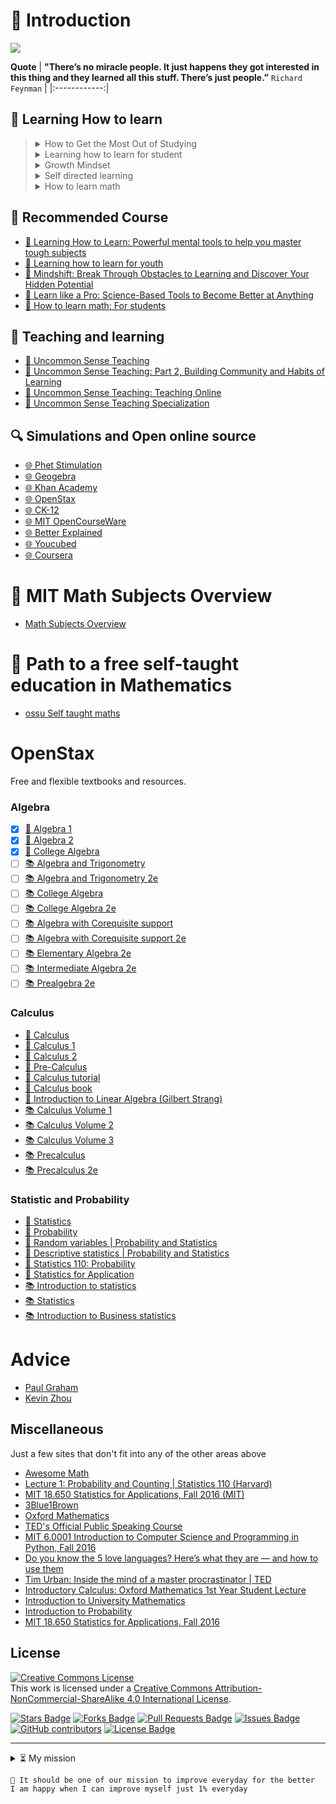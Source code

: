 # 📁 Introduction 
![](https://komarev.com/ghpvc/?username=Self-Study-Maths&color=brightgreen&label=VISITORS)

**Quote**
| **"There’s no miracle people. It just happens they got interested in this thing and they learned all this stuff. There’s just people.”** `Richard Feynman` |
|:------------:|
## 🚀 Learning How to learn
> <details>
>  <summary> How to Get the Most Out of Studying</summary>
>  <br/>
>	
> <!--START_SECTION:activity-->	
> - [🎬 How to Get the Most Out of Studying](https://www.youtube.com/watch?v=htv6eap1-_M&list=PL85708E6EA236E3DB&index=1)
>    * [Part 1 of 5, "Beliefs That Make You Fail... Or Succeed"](https://www.youtube.com/watch?v=RH95h36NChI&list=PL85708E6EA236E3DB&index=2) 
>    * [Part 2 of 5, "What Students Should Know About How People Learn"](https://www.youtube.com/watch?v=9O7y7XEC66M&list=PL85708E6EA236E3DB&index=3) 
>    * [Part 3 of 5, "Cognitive Principles for Optimizing Learning"](https://www.youtube.com/watch?v=1xeHh5DnCIw&list=PL85708E6EA236E3DB&index=4) 
>    * [Part 4 of 5, "Putting Principles for Learning into Practice"](https://www.youtube.com/watch?v=E9GrOxhYZdQ&list=PL85708E6EA236E3DB&index=5) 
>    * [Part 5 of 5, "I Blew the Exam, Now What?"](https://www.youtube.com/watch?v=-QVRiMkdRsU&list=PL85708E6EA236E3DB&index=6) 		
>  <!--END_SECTION:activity-->
>  </details>
>	
> <details>
> <summary> Learning how to learn for student</summary>
>  <br/>
>	
>  <!--START_SECTION:activity-->
>  - Learning how to learn for student
>     * [🎬 Learning How to Learn: Powerful mental tools to help you master tough subjects](https://www.youtube.com/playlist?list=PL-9r0qXR0Kq1TA2W6SpKLYZTP-_xfbebw)
>     * [🎬 Learning how to learn for youth](https://www.youtube.com/playlist?list=PL9naDPbckPtDjtdJR3fA8K9OR_Dx14kMY)
>     * [🎬 Mindshift: Break Through Obstacles to Learning and Discover Your Hidden Potential](https://www.youtube.com/playlist?list=PLWM_YBhktZmw3EDBWap0kpZiZwR6YtjsA)
>     * [🎬 Learn like a pro: Science-Based Tools to Become Better at Anything](https://www.youtube.com/playlist?list=PLquUE84HehPSLPUTOZEOWCB2DAsjVsQjl)
>     * [🎬 How to Learn Spanish in a Month - Language Learning Documentary](https://www.youtube.com/watch?v=aZke6Va7kJU&t=157s)
>  <!--END_SECTION:activity-->
>  </details>
>
>  <details>
>  <summary> Growth Mindset</summary>
>  <br/>
>	
>  <!--START_SECTION:activity-->
>  * Do 1% effort for 100 days - [Prof Ryan O'Donnell](https://www.youtube.com/watch?v=YFUIPg8P2sY&t=332s)
>    - [🎬 You Can Learn Anything](https://www.youtube.com/watch?v=beSsSAUf-oc)
>    - [🎬 How to grow your brain](https://www.youtube.com/watch?v=GWSZ1DKjNzY)
>    - [🎬 The Growth Mindset](https://www.youtube.com/watch?v=wh0OS4MrN3E)
>    - [🎬 Developing Growth Mindset with Carol Dweck](https://www.youtube.com/watch?v=hiiEeMN7vbQ)
>    - [🎬 Learning how to learn | Barbara Oakley | TEDxOaklandUniversity](https://www.youtube.com/watch?v=O96fE1E-rf8)
>    - [🎬 The Power of Asking How | Olav Schewe | TEDxWCMephamHigh](https://www.youtube.com/watch?v=dpsr0SJ7jQI)
>    - [🎬 Richard Hamming: "Learning to Learn"](https://www.youtube.com/playlist?list=PL2FF649D0C4407B30)
>    - [🎬 Best Way to Learn Anything](https://www.youtube.com/watch?v=J2JGiJNUsD4)
>    - [🎬 Shimon Schocken: The self-organizing computer course](https://www.youtube.com/watch?v=iE7YRHxwoDs)
>    - [🎬 Can you get an MIT education for $2,000? | Scott Young](https://www.youtube.com/watch?v=piSLobJfZ3c)
>  * [📄 How to Learn Anything with the Feynman Technique](https://blog.doist.com/feynman-technique/)
>  <!--END_SECTION:activity-->
>  </details>
>
>  <details>
>  <summary> Self directed learning</summary>
>  <br/>
>	
>  <!--START_SECTION:activity-->
>   - Students responsibility on self learning [Part 1](https://www.youtube.com/watch?v=kgfFCnBdSas&t=1s) | [Part 2](https://www.youtube.com/watch?v=zDimJQQySzA)
>   - [រៀនពីរបៀបរៀន - Learning how to learn (Video)](https://www.youtube.com/watch?v=O96fE1E-rf8)
>       * [ខួរក្បាលនិងការរៀន - Brain and learning (Slide)](https://docs.google.com/presentation/d/11yaoldSxqnvNcWR7w-xV9x30rG1qNg2d/edit#slide=id.p1) | [Video](https://www.youtube.com/watch?v=OL14SlNhSwk&list=PL8jtI17e8d6h90z5_0HKATJl_hLnq4F6A)
>       * [វិធីសាស្រ្តជំនះការពន្យារពេល(ខ្ជិល) - Beating procrastination and multi-tasking (Slide)](https://docs.google.com/presentation/d/19Ai37o6bfNN4w0PHVYJcGSAk1fVKS8Me/edit#slide=id.p1) | [Video](https://www.youtube.com/watch?v=wysP0TNz2To&list=PL8jtI17e8d6h90z5_0HKATJl_hLnq4F6A&index=7)
>       * [សង្ខេបវិធីសាស្រ្តរៀនមានប្រសិទ្ធភាព - Summary slide (Slide)](https://docs.google.com/presentation/d/1bYt0uDe3SxPzuAxaLmwUQS7GIbdgyBuO/edit#slide=id.p1)
>          * [របៀបកត់ត្រា - Note taking (Slide)](https://docs.google.com/presentation/d/1ybertTLzlpn58Pz-2paWZel1ED6krvLb/edit#slide=id.p1) | [Video](https://www.youtube.com/watch?v=_Ez1D9V2_1U&list=PL8jtI17e8d6h90z5_0HKATJl_hLnq4F6A&index=9)
>          * [រំលឹកសកម្ម - Active recall (Slide)](https://docs.google.com/presentation/d/1bYt0uDe3SxPzuAxaLmwUQS7GIbdgyBuO/edit#slide=id.p3) | [Video](https://www.youtube.com/watch?v=-W4MuiCmQak&list=PL8jtI17e8d6h90z5_0HKATJl_hLnq4F6A&index=2)
>          * [ការជជីកសួរ - Elaborative (Slide)](https://docs.google.com/presentation/d/1EhJWyD1Fu_LiA3-ruV9W0CF_HL3zI-10/edit#slide=id.p1) | [Video](https://www.youtube.com/watch?v=cfwfGdvw_cg&list=PL8jtI17e8d6h90z5_0HKATJl_hLnq4F6A&index=3)
>          * [ការប្រៀបប្រដូច - Analogy (Slide)](https://docs.google.com/presentation/d/1mPpPYRG7wekVkRj5YdUQeydxoqGzr_6d/edit#slide=id.p1) | [Video](https://www.youtube.com/watch?v=RrZsNozml0I&list=PL8jtI17e8d6h90z5_0HKATJl_hLnq4F6A&index=4)
>          * [ការបញ្ចូលទិន្នន័យដោយ២វិធី - Dual coding (Slide)](https://docs.google.com/presentation/d/1aw2hMgnezv3KAZIao4VM_6clSoSdEe4a/edit#slide=id.p1) | [Video](https://www.youtube.com/watch?v=TbsCvRlJ0Ag&list=PL8jtI17e8d6h90z5_0HKATJl_hLnq4F6A&index=6)
>          * [ការរំលឹកមេរៀនលោះថ្ងៃ-Distributed Practice (Slide)](https://docs.google.com/presentation/d/1JyLVaf6BlKQxxp0lZr5HlnhkQ8-y1NIb/edit#slide=id.p1) | [Video](https://www.youtube.com/watch?v=wSb5nK3--LE&list=PL8jtI17e8d6h90z5_0HKATJl_hLnq4F6A&index=5)
>          * [ការប្រើប្រាស់ Flashcards ដើម្បីជំនួយដល់ការរៀនមានប្រសិទ្ធភាព - How to use flashcards (Video)](https://www.youtube.com/watch?v=mh5uIqCjFHg&list=PL8jtI17e8d6h90z5_0HKATJl_hLnq4F6A&index=8)
>          * [វិធីសាស្រ្តរៀនជីវវិទ្យាអោយ និងចាំបានយូរ - How to be study biology effectively (Video)](https://www.youtube.com/watch?v=YGorf7blAHE&list=PL8jtI17e8d6h90z5_0HKATJl_hLnq4F6A&index=10)
>    - បទពិសោធន៍នៃការរៀនអនឡាញ - Online learning experiences
>       * [ការរៀនអនឡាញ - Online learning (Slide)](https://docs.google.com/presentation/d/1flEebmoLLzLMPMEvuAPprKuSNxJqAET1/edit#slide=id.p1)
>       * [ការរៀនProgramming អនឡាញដោយខ្លួនឯង (វីរៈរដ្ឋ) - Online programming learning experiences by Virakroth (slide)](https://docs.google.com/presentation/d/1_XoXjcOWPwKY4REbQt3CthYs0pGSVn6L/edit#slide=id.p1)
>       * [បទពិសោធន៍នៃការរៀនអនឡាញរបស់ សោភា - Online learning experiences by HO Chanponleusophea (Slide)](https://docs.google.com/presentation/d/16-RbVnba-qx7gfe6Tlg6SKe1sS9WB50m/edit#slide=id.p1)
>  <!--END_SECTION:activity-->
>  </details> 
>
>  <details>
>  <summary> How to learn math</summary>
>   <br/>
> 	
>  <!--START_SECTION:activity-->
>  - [📄 How to Study Math](https://tutorial.math.lamar.edu/Extras/StudyMath/HowToStudyMath.aspx)
>    * [📄 General Tips For Studying Mathematics](https://tutorial.math.lamar.edu/Extras/StudyMath/GeneralTips.aspx)
>    * [📄 Taking Notes](https://tutorial.math.lamar.edu/Extras/StudyMath/TakingNotes.aspx)
>    * [📄 Getting Help](https://tutorial.math.lamar.edu/Extras/StudyMath/GettingHelp.aspx)
>    * [📄 Homework](https://tutorial.math.lamar.edu/Extras/StudyMath/Homework.aspx)
>    * [📄 Problem Solving](https://tutorial.math.lamar.edu/Extras/StudyMath/ProblemSolving.aspx)
>    * [📄 Studying For Exams](https://tutorial.math.lamar.edu/Extras/StudyMath/StudyForExam.aspx)
>    * [📄 Taking An Exam](https://tutorial.math.lamar.edu/Extras/StudyMath/TakingExam.aspx)
>    * [📄 Learn From Your Errors](https://tutorial.math.lamar.edu/Extras/StudyMath/Errors.aspx)	
>  - [🎬 How to Learn Math: For student](https://www.youtube.com/playlist?list=PLWM_YBhktZmyfVJKXSKSVnHrFvMpv-JIU)
>  - [🎬 How you can be good at math, and other surprising facts about learning](https://www.youtube.com/watch?v=3icoSeGqQtY) 
>  - [🎬 Math isn't hard, it's a language](https://www.youtube.com/watch?v=V6yixyiJcos)
>  - [🎬 The Real Reason You Should Study Math](https://www.youtube.com/watch?v=NjYjT9j-y8M)
>  - [📄 The Feynman lectures on Physics](https://www.feynmanlectures.caltech.edu/info/)
>  - [📄 The Feynman Technique: The Best Way to Learn Anything](https://fs.blog/feynman-technique/)
>  <!--END_SECTION:activity-->
>   </details>

## 🚩 Recommended Course 
- [🔖 Learning How to Learn: Powerful mental tools to help you master tough subjects](https://www.coursera.org/learn/learning-how-to-learn) 
- [🔖 Learning how to learn for youth](https://www.coursera.org/learn/learning-how-to-learn-youth)  
- [🔖 Mindshift: Break Through Obstacles to Learning and Discover Your Hidden Potential](https://www.coursera.org/learn/mindshift)
- [🔖 Learn like a Pro: Science-Based Tools to Become Better at Anything](https://www.edx.org/course/llap?index=product&queryID=ec48b54cc22431a39eb1e7136358ec48&position=1)
- [🔖 How to learn math: For students](https://www.edx.org/course/how-to-learn-math-for-students-2)

## 📑 Teaching and learning
- [🚩 Uncommon Sense Teaching](https://www.coursera.org/learn/uncommon-sense-teaching)
- [🚩 Uncommon Sense Teaching: Part 2, Building Community and Habits of Learning](https://www.coursera.org/learn/building-community-habits-of-learning)
- [🚩 Uncommon Sense Teaching: Teaching Online](https://www.coursera.org/learn/teaching-online)
- [🚩 Uncommon Sense Teaching Specialization](https://www.coursera.org/specializations/uncommon-sense-teaching-certificate)
##  🔍 Simulations and Open online source
- [🌐 Phet Stimulation](https://phet.colorado.edu/en/simulations/filter?subjects=math&type=html,prototype)
- [🌐 Geogebra](https://www.geogebra.org/u/tontanhak97)
- [🌐 Khan Academy](https://www.khanacademy.org/teacher/dashboard)
- [🌐 OpenStax](https://openstax.org/subjects)
- [🌐 CK-12](https://www.ck12.org/my/dashboard-new/)
- [🌐 MIT OpenCourseWare](https://ocw.mit.edu/)
- [🌐 Better Explained](https://betterexplained.com/)
- [🌐 Youcubed](https://www.youcubed.org/)
- [🌐 Coursera](https://www.coursera.org/programs/placeholder-gzyqu?currentTab=CATALOG)

# 🚩 MIT Math Subjects Overview
- [Math Subjects Overview](https://math.mit.edu/academics/undergrad/subjects/)

# 🧮 Path to a free self-taught education in Mathematics
- [ossu Self taught maths](https://github.com/Tontan-Hak/self_taught_math)

# OpenStax
Free and flexible textbooks and resources.
### Algebra
- [x]  [🎥 Algebra 1](https://www.youtube.com/playlist?list=PLSQl0a2vh4HDdl6PcjwZH2CkM5OoV6spg) 
- [x]  [🎥 Algebra 2](https://www.youtube.com/playlist?list=PLSQl0a2vh4HCI6_FsC0_7Us0IwsZHQ7Tu)
- [x]  [🎥 College Algebra](https://www.youtube.com/watch?v=LwCRRUa8yTU&list=PLWKjhJtqVAbl5SlE6aBHzUVZ1e6q1Wz0v&index=1)
- [ ]  [📚 Algebra and Trigonometry](https://drive.google.com/file/d/1crH0SCVUB6BDQ2T4uw2snY4EBtJov0fH/view?usp=sharing)
- [ ]  [📚 Algebra and Trigonometry 2e](https://drive.google.com/file/d/12evq2S9LLCABD7UYZJkCCpIj30aHL9Zc/view?usp=sharing)
- [ ]  [📚 College Algebra](https://drive.google.com/file/d/1FAgy9CMvYAg00DLeeZd4MUTQCcbb50GE/view?usp=sharing)
- [ ]  [📚 College Algebra 2e](https://drive.google.com/file/d/1d0h2sttuAV1fx9dVG5Ovx6zcB9BlCdsZ/view?usp=sharing)
- [ ]  [📚 Algebra with Corequisite support](https://drive.google.com/file/d/1s1weA2AyQYZ3HTc_IsZXXd_FFlwzav7f/view?usp=sharing)
- [ ]  [📚 Algebra with Corequisite support 2e](https://drive.google.com/file/d/1NisV1h1VxRvNRl9IJmCB5I8P7zNjJj5E/view?usp=sharing)
- [ ]  [📚 Elementary Algebra 2e](https://drive.google.com/file/d/1KSFx52crOPC0TrMRYfPg0-rrHgUrSteo/view?usp=sharing)
- [ ]  [📚 Intermediate Algebra 2e](https://drive.google.com/file/d/1rS1jlvU6uN2qpGV4tuxnU3l9vFjBDO68/view?usp=sharing)
- [ ]  [📚 Prealgebra 2e](https://drive.google.com/file/d/1IVE6fW9oDuaHviQEDWfRD-PhUc8i14LV/view?usp=sharing)

### Calculus
   * [🎥 Calculus](https://www.youtube.com/playlist?list=PL19E79A0638C8D449)
   * [🎥 Calculus 1](https://www.youtube.com/watch?v=HfACrKJ_Y2w)
   * [🎥 Calculus 2](https://www.youtube.com/watch?v=7gigNsz4Oe8&list=RDLVHfACrKJ_Y2w&index=2)
   * [🎥 Pre-Calculus](https://www.youtube.com/watch?v=eI4an8aSsgw&list=PLWKjhJtqVAbl5SlE6aBHzUVZ1e6q1Wz0v&index=2)
   * [🎥 Calculus tutorial](https://www.youtube.com/playlist?list=PLybg94GvOJ9ELZEe9s2NXTKr41Yedbw7M)
   * [📖 Calculus book](https://drive.google.com/file/d/1ZgpXmsO6gJPQuz-b3jCEARz7_eUodmmF/view?usp=sharing)
   * [📖 Introduction to Linear Algebra (Gilbert Strang)](https://drive.google.com/file/d/1SyLbvevTwhbOVGVFRJEZfOJiBZhfARa3/view?usp=sharing)
   * [📚 Calculus Volume 1](https://drive.google.com/file/d/1MH7Dnq-qgcooUxFr9ZjmBXU_0-M4Yu0W/view?usp=sharing)
   * [📚 Calculus Volume 2](https://drive.google.com/file/d/1NINMSa7h_8RdtSgxsKdlVd-8PEz9JVUH/view?usp=sharing)
   * [📚 Calculus Volume 3](https://drive.google.com/file/d/1DKREnzIaSKgHijEs5_QTlWD1AHiQQsG7/view?usp=sharing)
   * [📚 Precalculus](https://drive.google.com/file/d/12RTIFdUOkmp3PaiI4v_H7I0toHSHIwMd/view?usp=sharing)
   * [📚 Precalculus 2e](https://drive.google.com/file/d/1d0h2sttuAV1fx9dVG5Ovx6zcB9BlCdsZ/view?usp=sharing)

### Statistic and Probability
- [🎥 Statistics](https://www.youtube.com/playlist?list=PL1328115D3D8A2566)
- [🎥 Probability](https://www.youtube.com/playlist?list=PLC58778F28211FA19)
- [🎥 Random variables | Probability and Statistics](https://www.youtube.com/playlist?list=PLU5aQXLWR3_xDN0M2ZeZ_zHIia0e42_3O)
- [🎥 Descriptive statistics | Probability and Statistics](https://www.youtube.com/playlist?list=PLU5aQXLWR3_yYS0ZYRA-5g5YSSYLNZ6Mc)
- [🎥 Statistics 110: Probability](https://www.youtube.com/playlist?list=PL2SOU6wwxB0uwwH80KTQ6ht66KWxbzTIo)
- [🎥 Statistics for Application](https://www.youtube.com/playlist?list=PLUl4u3cNGP60uVBMaoNERc6knT_MgPKS0)
- [📚 Introduction to statistics](https://drive.google.com/file/d/13GV3wH3b3CsR4iRYDSyMTYXtlanDkvCr/view?usp=sharing)
- [📚 Statistics](https://drive.google.com/file/d/1yA678UGHrRN6L46v4KyP-SE1lwl9OrS4/view?usp=sharing)
- [📚 Introduction to Business statistics](https://drive.google.com/file/d/19r2lxXOoRCZe1TK8gZGwuXYkGYt13hAX/view?usp=sharing)
# Advice
* [Paul Graham](http://paulgraham.com/)
* [Kevin Zhou](https://knzhou.github.io/?fbclid=IwAR3YuCDlUzAfwI3tEHD_TN0cv8BEGAHi0Nt9FWFiaENO8yQ0tXI8q4GM4UA)
## Miscellaneous
Just a few sites that don't fit into any of the other areas above

- [Awesome Math](https://github.com/Tontan-Hak/awesome-math)
- [Lecture 1: Probability and Counting | Statistics 110 (Harvard)](https://www.youtube.com/playlist?list=PL2SOU6wwxB0uwwH80KTQ6ht66KWxbzTIo)
- [MIT 18.650 Statistics for Applications, Fall 2016 (MIT)](https://www.youtube.com/playlist?list=PLUl4u3cNGP60uVBMaoNERc6knT_MgPKS0)
- [3Blue1Brown](https://www.3blue1brown.com/)
- [Oxford Mathematics](https://www.youtube.com/@OxfordMathematics)
- [TED's Official Public Speaking Course](https://www.youtube.com/playlist?list=PLJicmE8fK0EhSSdarWwp8GKSYUnPd1u8o)
- [MIT 6.0001 Introduction to Computer Science and Programming in Python, Fall 2016](https://www.youtube.com/playlist?list=PLUl4u3cNGP63WbdFxL8giv4yhgdMGaZNA)
- [Do you know the 5 love languages? Here’s what they are — and how to use them](https://ideas.ted.com/whats-your-favorite-persons-love-language-heres-how-to-tell-and-how-to-use-it/?utm_source=facebook.com&utm_medium=social&utm_content=2022-11-20&utm_campaign=social&fbclid=IwAR25owRAEi8vp_JEKpDOuZQnSFZGNypAvS3Ud9eFW-Z0j6WS0IUP99rqMkk)
- [Tim Urban: Inside the mind of a master procrastinator | TED](https://www.youtube.com/watch?v=arj7oStGLkU)
- [Introductory Calculus: Oxford Mathematics 1st Year Student Lecture](https://www.youtube.com/playlist?list=PL4d5ZtfQonW0A4VHeiY0gSkX1QEraaacE)
- [Introduction to University Mathematics](https://www.youtube.com/playlist?list=PL4d5ZtfQonW1xKVEtYJd1iu9m52ATG7SV)
- [Introduction to Probability](https://www.youtube.com/playlist?list=PLUl4u3cNGP60hI9ATjSFgLZpbNJ7myAg6)
- [MIT 18.650 Statistics for Applications, Fall 2016](https://www.youtube.com/playlist?list=PLUl4u3cNGP60uVBMaoNERc6knT_MgPKS0)
## License
<a rel="license" href="http://creativecommons.org/licenses/by-nc-sa/4.0/"><img alt="Creative Commons License" style="border-width:0" src="https://i.creativecommons.org/l/by-nc-sa/4.0/88x31.png" /></a><br />This work is licensed under a <a rel="license" href="http://creativecommons.org/licenses/by-nc-sa/4.0/">Creative Commons Attribution-NonCommercial-ShareAlike 4.0 International License</a>.

<a href="https://github.com/Tontan-Hak/Self-Study-Maths/stargazers"><img src="https://img.shields.io/github/stars/Tontan-Hak/Self-Study-Maths" alt="Stars Badge"/></a>
<a href="https://github.com/Tontan-Hak/Self-Study-Maths/network/members"><img src="https://img.shields.io/github/forks/Tontan-Hak/Self-Study-Maths" alt="Forks Badge"/></a>
<a href="https://github.com/Tontan-Hak/Self-Study-Maths/pulls"><img src="https://img.shields.io/github/issues-pr/Tontan-Hak/Self-Study-Maths" alt="Pull Requests Badge"/></a>
<a href="https://github.com/Tontan-Hak/Grade12-Math/issues"><img src="https://img.shields.io/github/issues/Tontan-Hak/Grade12-Math" alt="Issues Badge"/></a>
<a href="https://github.com/Tontan-Hak/Self-Study-Maths/graphs/contributors"><img alt="GitHub contributors" src="https://img.shields.io/github/contributors/Tontan-Hak/Self-Study-Maths?color=2b9348"></a>
<a href="https://github.com/Tontan-Hak/Self-Study-Maths/blob/main/license"><img src="https://img.shields.io/github/license/Tontan-Hak/Self-Study-Maths?color=2b9348" alt="License Badge"/></a>

-----
<details>
  <summary>⏳ My mission</summary>
  <br/>

<!--START_SECTION:activity-->
	To provide the self-taught educatioin
<!--END_SECTION:activity-->
</details>

	💪 It should be one of our mission to improve everyday for the better
	I am happy when I can improve myself just 1% everyday
